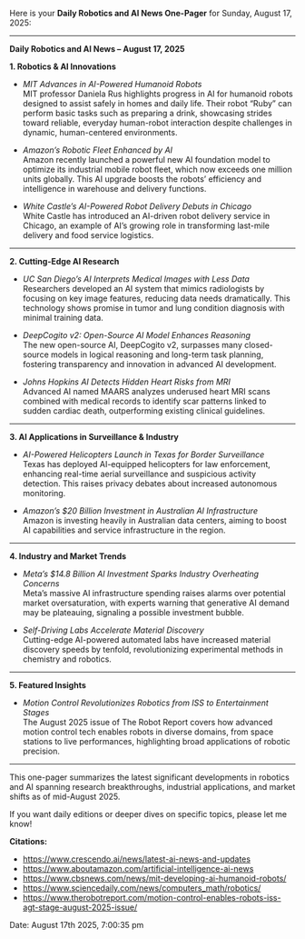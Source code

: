 Here is your **Daily Robotics and AI News One-Pager** for Sunday, August 17, 2025:

---

**Daily Robotics and AI News – August 17, 2025**

**1. Robotics & AI Innovations**

- *MIT Advances in AI-Powered Humanoid Robots*  
MIT professor Daniela Rus highlights progress in AI for humanoid robots designed to assist safely in homes and daily life. Their robot “Ruby” can perform basic tasks such as preparing a drink, showcasing strides toward reliable, everyday human-robot interaction despite challenges in dynamic, human-centered environments.

- *Amazon’s Robotic Fleet Enhanced by AI*  
Amazon recently launched a powerful new AI foundation model to optimize its industrial mobile robot fleet, which now exceeds one million units globally. This AI upgrade boosts the robots’ efficiency and intelligence in warehouse and delivery functions.

- *White Castle’s AI-Powered Robot Delivery Debuts in Chicago*  
White Castle has introduced an AI-driven robot delivery service in Chicago, an example of AI’s growing role in transforming last-mile delivery and food service logistics.

---

**2. Cutting-Edge AI Research**

- *UC San Diego’s AI Interprets Medical Images with Less Data*  
Researchers developed an AI system that mimics radiologists by focusing on key image features, reducing data needs dramatically. This technology shows promise in tumor and lung condition diagnosis with minimal training data.

- *DeepCogito v2: Open-Source AI Model Enhances Reasoning*  
The new open-source AI, DeepCogito v2, surpasses many closed-source models in logical reasoning and long-term task planning, fostering transparency and innovation in advanced AI development.

- *Johns Hopkins AI Detects Hidden Heart Risks from MRI*  
Advanced AI named MAARS analyzes underused heart MRI scans combined with medical records to identify scar patterns linked to sudden cardiac death, outperforming existing clinical guidelines.

---

**3. AI Applications in Surveillance & Industry**

- *AI-Powered Helicopters Launch in Texas for Border Surveillance*  
Texas has deployed AI-equipped helicopters for law enforcement, enhancing real-time aerial surveillance and suspicious activity detection. This raises privacy debates about increased autonomous monitoring.

- *Amazon’s $20 Billion Investment in Australian AI Infrastructure*  
Amazon is investing heavily in Australian data centers, aiming to boost AI capabilities and service infrastructure in the region.

---

**4. Industry and Market Trends**

- *Meta’s $14.8 Billion AI Investment Sparks Industry Overheating Concerns*  
Meta’s massive AI infrastructure spending raises alarms over potential market oversaturation, with experts warning that generative AI demand may be plateauing, signaling a possible investment bubble.

- *Self-Driving Labs Accelerate Material Discovery*  
Cutting-edge AI-powered automated labs have increased material discovery speeds by tenfold, revolutionizing experimental methods in chemistry and robotics.

---

**5. Featured Insights**

- *Motion Control Revolutionizes Robotics from ISS to Entertainment Stages*  
The August 2025 issue of The Robot Report covers how advanced motion control tech enables robots in diverse domains, from space stations to live performances, highlighting broad applications of robotic precision.

---

This one-pager summarizes the latest significant developments in robotics and AI spanning research breakthroughs, industrial applications, and market shifts as of mid-August 2025.

If you want daily editions or deeper dives on specific topics, please let me know!

**Citations:**
- https://www.crescendo.ai/news/latest-ai-news-and-updates
- https://www.aboutamazon.com/artificial-intelligence-ai-news
- https://www.cbsnews.com/news/mit-developing-ai-humanoid-robots/
- https://www.sciencedaily.com/news/computers_math/robotics/
- https://www.therobotreport.com/motion-control-enables-robots-iss-agt-stage-august-2025-issue/

Date: August 17th 2025, 7:00:35 pm